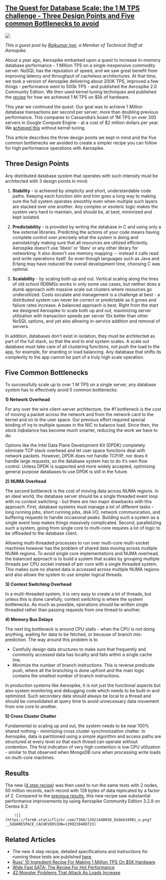## [The Quest for Database Scale: the 1 M TPS challenge - Three Design Points and Five common Bottlenecks to avoid](/blog/2014/5/6/the-quest-for-database-scale-the-1-m-tps-challenge-three-des.html)

    

    

![](http://farm9.staticflickr.com/8319/7952195310_8078e8c9df_m.jpg)

_This a guest post by [Rajkumar Iyer](https://www.linkedin.com/pub/rajkumar-iyer/2/667/207), a Member of Technical Staff at Aerospike._

About a year ago, Aerospike embarked upon a quest to increase in-memory database performance - 1 Million TPS on a single inexpensive commodity server. NoSQL has the reputation of speed, and we saw great benefit from improving latency and throughput of cacheless architectures. At that time, we took a version of Aerospike delivering about 200K TPS, improved a few things - performance went to 500k TPS - and published the Aerospike 2.0 Community Edition. We then used kernel tuning techniques and published the [recipe](http://www.aerospike.com/blog/all-about-speed/) for how we achieved 1 M TPS on $5k of hardware.

This year we continued the quest. Our goal was to achieve 1 Million database transactions per second per server; more than doubling previous performance. This compares to Cassandra’s boast of 1M TPS on over 300 servers in Google Compute Engine - at a cost of $2 million dollars per year. We [achieved this](http://www.aerospike.com/free-aerospike-3-community-edition/) without kernel tuning. 

This article describes the three design points we kept in mind and the five common bottlenecks we avoided to create a simpler recipe you can follow for high performance operations with Aerospike.

## Three Design Points

Any distributed database system that operates with such intensity must be architected with 3 design points in mind:         

1) **Stability** - is achieved by simplicity and short, understandable code paths. Keeping each function slim and trim goes a long way to making sure the full system operates smoothly even when multiple such layers are stacked over one another. Any complex or esoteric logic makes the system very hard to maintain, and should be, at best, minimized and kept isolated.

2) **Predictability** - is provided by writing the database in C and using only a few external libraries. Predicting the actions of your code means having complete control over precisely what the system is doing and painstakingly making sure that all resources are utilized efficiently. Aerospike doesn’t use ‘libeio’ or ‘libev’ or any other library for networking. It also doesn’t use memory mapping -- instead it calls read and write operations itself. So even though languages such as Java and Erlang may have reduced the overall development time, choosing C was optimal.

3) **Scalability** - by scaling both up and out. Vertical scaling along the lines of old school RDBMSs works in only some use cases, but neither does a dumb approach with massive scale out clusters where resources go underutilized. Costs escalate and management is a challenge at best - a distributed system can never be correct or predictable as it grows and failure rates increase. A balanced approach is best. Right from the start we designed Aerospike to scale both up and out, maximizing server utilization with transaction speeds per server 10x better than other NoSQL options, and yet also allowing in-service addition and removal of servers.

        

In addition, databases don’t exist in isolation, they must be architected as part of the full stack, so that the end to end system scales. A scale out database must take care of all clustering functions, not push the load to the app, for example, for sharding or load balancing. Any database that shifts its complexity to the app cannot be part of a truly high scale operation.

        

## Five Common Bottlenecks

To successfully scale up to over 1 M TPS on a single server, any database system has to effectively avoid 5 common bottlenecks:

**1) Network Overhead**

For any over the wire client-server architecture, the #1 bottleneck is the cost of moving a packet across the network and from the network card to the kernel and on to the user space. Our previous effort required special binding of irq to multiple queues in the NIC to balance load. Since then, the stock irqbalance has become much smarter, reducing the work we have to do.

Options like the Intel Data Plane Development Kit (DPDK) completely eliminate TCP stack overhead and let user space functions deal with network packets. However, DPDK does not handle TCP/IP, nor does it handle large requests, so the database system has to do it’s own flow control. Unless DPDK is supported and more widely accepted, optimizing general purpose databases to use DPDK is still in the future.

**2) NUMA Overhead**

The second bottleneck is the cost of moving data across NUMA regions. In an ideal world, the database server should be a single threaded event loop with no context switching - but there are two major drawbacks with this approach. First, database systems must manage a lot of different tasks - long running jobs, short running jobs, disk I/O, network communication, and buffering requests to handle occasional peaks. Building such a system as a single event loop makes things massively complicated. Second, parallelizing such a system, going from single core to multi-core requires a lot of logic to be offloaded to the database client.

Allowing multi-threaded processes to run over multi-core multi-socket machines however has the problem of shared data moving across multiple NUMA regions. To avoid single core implementations and NUMA overhead, the balanced approach is to build a system that scales by grouping multiple threads per CPU socket instead of per core with a single threaded system. This makes sure no shared data is accessed across multiple NUMA regions and also allows the system to use simpler logical threads.

**3) Context Switching Overhead**

In a multi-threaded system, it is very easy to create a lot of threads, but unless this is done carefully, context switching is where the system bottlenecks. As much as possible, operations should be written single threaded rather than passing requests from one thread to another.

**4) Memory Bus Delays**

The next big bottleneck is around CPU stalls - when the CPU is not doing anything, waiting for data to be fetched, or because of branch mis-prediction. The way around this problem is to

*   Carefully design data structures to make sure that frequently and commonly accessed data has locality and falls within a single cache line.
*   Minimize the number of branch instructions. This is reverse predicate push, where all the branching is done upfront and the main logic contains the smallest number of branch instructions.

In production systems like Aerospike, it is not just the functional aspects but also system monitoring and debugging code which needs to be built-in and optimized. Such secondary data should always be local to a thread and should be consolidated at query time to avoid unnecessary data movement from one core to another.

**5) Cross Cluster Chatter**

Fundamental to scaling up and out, the system needs to be near 100% shared nothing - minimizing cross cluster synchronization chatter. In Aerospike, data is partitioned using a simple algorithm and access paths are structured at every level so that each thread can operate without contention. The first indication of very high contention is low CPU utilization - similar to that observed when MongoDB runs when processing write loads on multi-core machines.

## Results

The new ([4 step recipe](http://www.aerospike.com/blog/aerospike-doubles-in-memory-nosql-database-performance/)) was then used to run the same tests with 2 nodes, 50 million records, each record with 128 bytes of data replicated by a factor of 2\. Compared to the [previous results](http://www.aerospike.com/wp-content/uploads/2012/09/FastKVS_Final.pdf), this new recipe saw substantial performance improvements by using Aerospike Community Edition 3.2.8 on Centos 6.3:

        ![](https://farm8.staticflickr.com/7368/13921440038_b5deb34991_o.png?__SQUARESPACE_CACHEVERSION=1399239408723)        

## Related Articles

*   The new 4 step recipe, detailed specifications and instructions for running these tests are published [here](http://www.aerospike.com/blog/aerospike-doubles-in-memory-nosql-database-performance/). 
*   [Russ’ 10 Ingredient Recipe For Making 1 Million TPS On $5K Hardware](http://highscalability.com/blog/2012/9/10/russ-10-ingredient-recipe-for-making-1-million-tps-on-5k-har.html)
*   [Wide Fast SATA: The Recipe For Hot Performance](http://highscalability.com/blog/2013/9/4/wide-fast-sata-the-recipe-for-hot-performance.html)
*   [42 Monster Problems That Attack As Loads Increase](http://highscalability.com/blog/2013/2/27/42-monster-problems-that-attack-as-loads-increase.html)

    